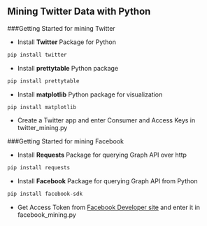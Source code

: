 Mining Twitter Data with Python
-------------------------------------
###Getting Started for mining Twitter
* Install **Twitter** Package for Python
```python
pip install twitter
```
* Install **prettytable** Python package
```python
pip install prettytable
```
* Install **matplotlib** Python package for visualization
```python
pip install matplotlib
```


* Create a Twitter app and enter Consumer and Access Keys in twitter_mining.py

###Getting Started for mining Facebook
* Install **Requests** Package for querying Graph API over http
```python
pip install requests
```
* Install **Facebook** Package for querying Graph API from Python
```python
pip install facebook-sdk
```

* Get Access Token from [Facebook Developer site](https://developers.facebook.com/) and enter it in facebook_mining.py